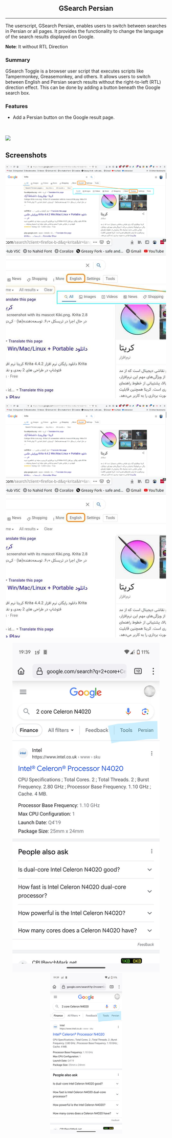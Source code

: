 <h2 align="center">
GSearch Persian
</h2>
<hr>

The userscript, GSearch Persian, enables users to switch between searches in Persian or all pages. It provides the functionality to change the language of the search results displayed on Google.

__Note__: It without RTL Direction


### Summary
GSearch Toggle is a browser user script that executes scripts like Tampermonkey, Greasemonkey, and others. It allows users to switch between English and Persian search results without the right-to-left (RTL) direction effect. This can be done by adding a button beneath the Google search box.


### Features
- Add a Persian button on the Google result page.

<br><br>
[![](https://visitcount.itsvg.in/api?id=amm1rr&label=V&color=0&icon=2&pretty=true)](https://github.com/Amm1rr/)

## Screenshots

<div align="center">

![Screenshot 1](Screenshots/01.jpg)
[![Screenshot 1](Screenshots/01_thumbnail.jpg)](Screenshots/01.jpg)

![Screenshot 2](Screenshots/02.jpg)
[![Screenshot 2](Screenshots/02_thumbnail.jpg)](Screenshots/02.jpg)

![Screenshot Mobile](Screenshots/Mobile.jpg)
[![Screenshot Mobile](Screenshots/Mobile_thumbnail.jpg)](Screenshots/Mobile.jpg)

</div>
